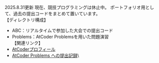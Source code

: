 2025.8.31更新
現在、競技プログラミングは休止中。
ポートフォリオ用として、過去の提出コードをまとめて置いています。
\
【ディレクトリ構成】
- ABC：リアルタイムで参加した大会での提出コード
- Problems：AtCoder Problemsを用いた問題演習
\
【関連リンク】
- [AtCoderプロフィール](https://atcoder.jp/users/shokohs)
- [AtCoder Problems への提出記録](https://kenkoooo.com/atcoder/#/user/shokohs?userPageTab=Submissions)\
